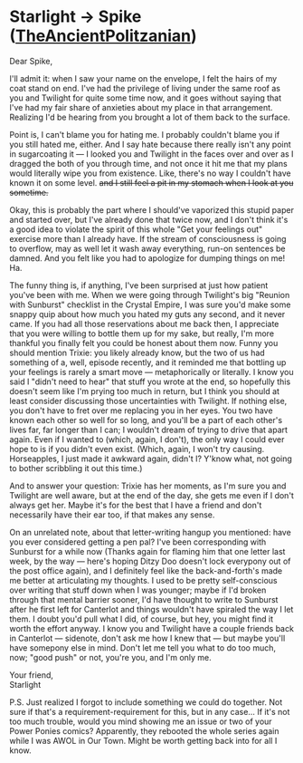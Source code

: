 # Starlight → Spike ([TheAncientPolitzanian](https://www.fimfiction.net/user/338193/TheAncientPolitzanian))

Dear Spike,

I'll admit it: when I saw your name on the envelope, I felt the hairs of my coat stand on end. I've had the privilege of living under the same roof as you and Twilight for quite some time now, and it goes without saying that I've had my fair share of anxieties about my place in that arrangement. Realizing I'd be hearing from you brought a lot of them back to the surface.

Point is, I can't blame you for hating me. I probably couldn't blame you if you still hated me, either. And I say hate because there really isn't any point in sugarcoating it — I looked you and Twilight in the faces over and over as I dragged the both of you through time, and not once it hit me that my plans would literally wipe you from existence. Like, there's no way I couldn't have known it on some level.  ~~and I still feel a pit in my stomach when I look at you sometime.~~

Okay, this is probably the part where I should've vaporized this stupid paper and started over, but I've already done that twice now, and I don't think it's a good idea to violate the spirit of this whole "Get your feelings out" exercise more than I already have. If the stream of consciousness is going to overflow, may as well let it wash away everything, run-on sentences be damned. And you felt like you had to apologize for dumping things on me! Ha.

The funny thing is, if anything, I've been surprised at just how patient you've been with me. When we were going through Twilight's big "Reunion with Sunburst" checklist in the Crystal Empire, I was sure you'd make some snappy quip about how much you hated my guts any second, and it never came. If you had all those reservations about me back then, I appreciate that you were willing to bottle them up for my sake, but really, I'm more thankful you finally felt you could be honest about them now. Funny you should mention Trixie: you likely already know, but the two of us had something of a, well, episode recently, and it reminded me that bottling up your feelings is rarely a smart move — metaphorically or literally. I know you said I "didn't need to hear" that stuff you wrote at the end, so hopefully this doesn't seem like I'm prying too much in return, but I think you should at least consider discussing those uncertainties with Twilight. If nothing else, you don't have to fret over me replacing you in her eyes. You two have known each other so well for so long, and you'll be a part of each other's lives far, far longer than I can; I wouldn't dream of trying to drive that apart again. Even if I wanted to (which, again, I don't), the only way I could ever hope to is if you didn't even exist. (Which, again, I won't try causing.  Horseapples, I just made it awkward again, didn't I? Y'know what, not going to bother scribbling it out this time.)

And to answer your question: Trixie has her moments, as I'm sure you and Twilight are well aware, but at the end of the day, she gets me even if I don't always get her. Maybe it's for the best that I have a friend and don't necessarily have their ear too, if that makes any sense.

On an unrelated note, about that letter-writing hangup you mentioned: have you ever considered getting a pen pal? I've been corresponding with Sunburst for a while now (Thanks again for flaming him that one letter last week, by the way — here's hoping Ditzy Doo doesn't lock everypony out of the post office again), and I definitely feel like the back-and-forth's made me better at articulating my thoughts. I used to be pretty self-conscious over writing that stuff down when I was younger; maybe if I'd broken through that mental barrier sooner, I'd have thought to write to Sunburst after he first left for Canterlot and things wouldn't have spiraled the way I let them. I doubt you'd pull what I did, of course, but hey, you might find it worth the effort anyway. I know you and Twilight have a couple friends back in Canterlot — sidenote, don't ask me how I knew that — but maybe you'll have somepony else in mind. Don't let me tell you what to do too much, now; "good push" or not, you're you, and I'm only me.

Your friend,  
Starlight

P.S. Just realized I forgot to include something we could do together. Not sure if that's a requirement-requirement for this, but in any case… If it's not too much trouble, would you mind showing me an issue or two of your Power Ponies comics? Apparently, they rebooted the whole series again while I was AWOL in Our Town. Might be worth getting back into for all I know.
